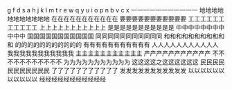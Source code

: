 g f d s a h j k l m t r e w q y u i o p n b v c x
一一一一一一一一一一一
地地地地地地地地地地地
在在在在在在在在在在在
要要要要要要要要要要要
工工工工工工工工工工工
上上上上上上上上上上上
是是是是是是是是是是是
中中中中中中中中中中中
国国国国国国国国国国国
同同同同同同同同同同同
和和和和和和和和和和和
的的的的的的的的的的的
有有有有有有有有有有有
人人人人人人人人人人人
我我我我我我我我我我我
主主主主主主主主主主主
产产产产产产产产产产产
不不不不不不不不不不不
为为为为为为为为为为为
这这这这之这这这这这这
民民民民民民民民民民民
了了了了了了了了了了了
发发发发发发发发发发发
以以以以以以以以以以以
经经经经经经经经经经经
